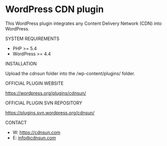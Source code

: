 # WordPress CDN plugin

This WordPress plugin integrates any Content Delivery Network (CDN) into WordPress.

SYSTEM REQUIREMENTS

* PHP >= 5.4
* WordPress >= 4.4

INSTALLATION

Upload the cdnsun folder into the /wp-content/plugins/ folder.

OFFICIAL PLUGIN WEBSITE

https://wordpress.org/plugins/cdnsun/

OFFICIAL PLUGIN SVN REPOSITORY

https://plugins.svn.wordpress.org/cdnsun/

CONTACT

* W: https://cdnsun.com
* E: info@cdnsun.com

